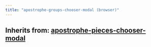 ```yaml
---
title: "apostrophe-groups-chooser-modal (browser)"
---
```

## Inherits from: [apostrophe-pieces-chooser-modal](../apostrophe-pieces/browser-apostrophe-pieces-chooser-modal.html)

